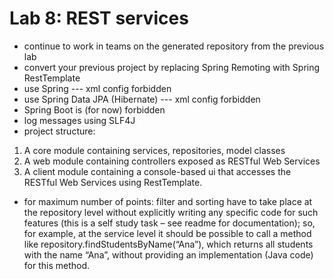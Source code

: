 # Lab 8: REST services
-	continue to work in teams on the generated repository from the previous lab
-	convert your previous project by replacing Spring Remoting with Spring RestTemplate 
-	use Spring --- xml config forbidden 
-	use Spring Data JPA (Hibernate) --- xml config forbidden 
-	Spring Boot is (for now) forbidden 
-	log messages using SLF4J 
-	project structure: 
1. A core module containing services, repositories, model classes 
2. A web module containing controllers exposed as RESTful Web Services 
3. A client module containing a console-based ui that accesses the RESTful Web Services using RestTemplate.
-	for maximum number of points: filter and sorting have to take place at the repository level without explicitly writing any specific code for such features (this is a self study task – see readme for documentation); so, for example, at the service level it should be possible to call a method like repository.findStudentsByName(“Ana”), which returns all students with the name “Ana”, without providing an implementation (Java code) for this method. 
